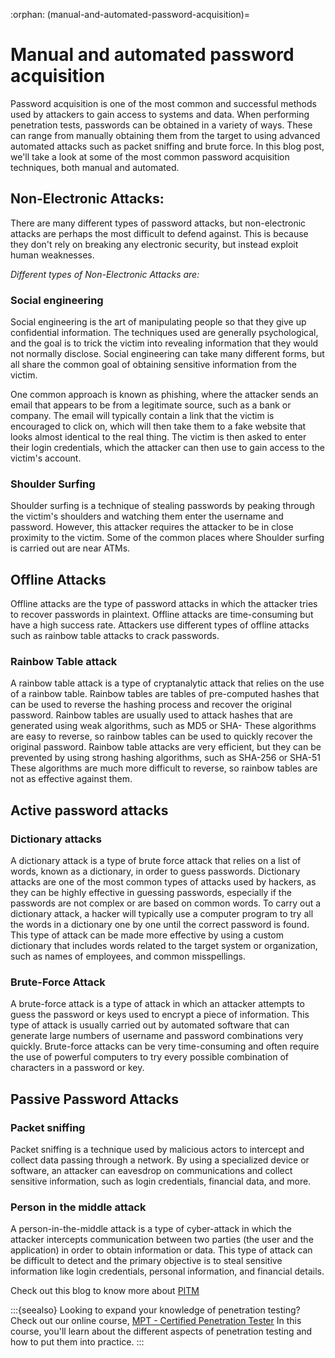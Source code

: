 :orphan:
(manual-and-automated-password-acquisition)=

# Manual and automated password acquisition

Password acquisition is one of the most common and successful methods used by attackers to gain access to systems and data. When performing penetration tests, passwords can be obtained in a variety of ways. These can range from manually obtaining them from the target to using advanced automated attacks such as packet sniffing and brute force. In this blog post, we'll take a look at some of the most common password acquisition techniques, both manual and automated.

## Non-Electronic Attacks:

There are many different types of password attacks, but non-electronic attacks are perhaps the most difficult to defend against. This is because they don't rely on breaking any electronic security, but instead exploit human weaknesses.

_Different types of Non-Electronic Attacks are:_

### Social engineering

Social engineering is the art of manipulating people so that they give up confidential information. The techniques used are generally psychological, and the goal is to trick the victim into revealing information that they would not normally disclose. Social engineering can take many different forms, but all share the common goal of obtaining sensitive information from the victim.

One common approach is known as phishing, where the attacker sends an email that appears to be from a legitimate source, such as a bank or company. The email will typically contain a link that the victim is encouraged to click on, which will then take them to a fake website that looks almost identical to the real thing. The victim is then asked to enter their login credentials, which the attacker can then use to gain access to the victim's account.

### Shoulder Surfing

Shoulder surfing is a technique of stealing passwords by peaking through the victim's shoulders and watching them enter the username and password. However, this attacker requires the attacker to be in close proximity to the victim. Some of the common places where Shoulder surfing is carried out are near ATMs.

## Offline Attacks

Offline attacks are the type of password attacks in which the attacker tries to recover passwords in plaintext. Offline attacks are time-consuming but have a high success rate. Attackers use different types of offline attacks such as rainbow table attacks to crack passwords.

### Rainbow Table attack

A rainbow table attack is a type of cryptanalytic attack that relies on the use of a rainbow table. Rainbow tables are tables of pre-computed hashes that can be used to reverse the hashing process and recover the original password. Rainbow tables are usually used to attack hashes that are generated using weak algorithms, such as MD5 or SHA- These algorithms are easy to reverse, so rainbow tables can be used to quickly recover the original password. Rainbow table attacks are very efficient, but they can be prevented by using strong hashing algorithms, such as SHA-256 or SHA-51 These algorithms are much more difficult to reverse, so rainbow tables are not as effective against them.

## Active password attacks

### Dictionary attacks

A dictionary attack is a type of brute force attack that relies on a list of words, known as a dictionary, in order to guess passwords. Dictionary attacks are one of the most common types of attacks used by hackers, as they can be highly effective in guessing passwords, especially if the passwords are not complex or are based on common words. To carry out a dictionary attack, a hacker will typically use a computer program to try all the words in a dictionary one by one until the correct password is found. This type of attack can be made more effective by using a custom dictionary that includes words related to the target system or organization, such as names of employees, and common misspellings.

### Brute-Force Attack

A brute-force attack is a type of attack in which an attacker attempts to guess the password or keys used to encrypt a piece of information. This type of attack is usually carried out by automated software that can generate large numbers of username and password combinations very quickly. Brute-force attacks can be very time-consuming and often require the use of powerful computers to try every possible combination of characters in a password or key.

## Passive Password Attacks

### Packet sniffing

Packet sniffing is a technique used by malicious actors to intercept and collect data passing through a network. By using a specialized device or software, an attacker can eavesdrop on communications and collect sensitive information, such as login credentials, financial data, and more.

### Person in the middle attack

A person-in-the-middle attack is a type of cyber-attack in which the attacker intercepts communication between two parties (the user and the application) in order to obtain information or data. This type of attack can be difficult to detect and the primary objective is to steal sensitive information like login credentials, personal information, and financial details.

Check out this blog to know more about [PITM](be-aware-of-person-in-the-middle-attacks-and-take-steps-to-prevent-them)

:::{seealso}
Looking to expand your knowledge of penetration testing? Check out our online course, [MPT - Certified Penetration Tester](https://www.mosse-institute.com/certifications/mpt-certified-penetration-tester.html) In this course, you'll learn about the different aspects of penetration testing and how to put them into practice.
:::
